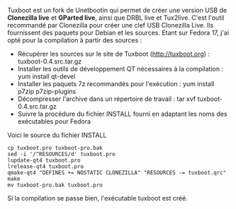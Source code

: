<!-- title: Compilation de Tuxboot sur Fedora 17 -->
<!-- category: GNU/Linux -->
<!-- tag: planet -->

Tuxboot est un fork de Unetbootin qui permet de créer une version USB de
**Clonezilla live** et **GParted live**, <!-- more -->ainsi que DRBL live et Tux2live. C'est
l'outil recommandé par Clonezilla pour créer une clef USB Clonezilla Live. Ils
fournissent des paquets pour Debian et les sources. Etant sur Fedora 17, j'ai
opté pour la compilation à partir des sources :

*    Récupérer les sources sur le site de Tuxboot (http://tuxboot.org) :
tuxboot-0.4.src.tar.gz
*    Installer les outils de développement QT nécessaires à la compilation : yum
install qt-devel
*    Installer les paquets 7z recommandés pour l'exécution : yum install p7zip
p7zip-plugins
*    Décompresser l'archive dans un répertoire de travail : tar xvf
tuxboot-0.4.src.tar.gz
*    Suivre la procédure du fichier INSTALL fourni en adaptant les noms des
exécutables pour Fedora

Voici le source du fichier INSTALL

```shell
cp tuxboot.pro tuxboot-pro.bak
sed -i '/^RESOURCES/d' tuxboot.pro
lupdate-qt4 tuxboot.pro
lrelease-qt4 tuxboot.pro
qmake-qt4 "DEFINES += NOSTATIC CLONEZILLA" "RESOURCES -= tuxboot.qrc"
make
mv tuxboot-pro.bak tuxboot.pro
```  

Si la compilation se passe bien, l'exécutable tuxboot est créé.
